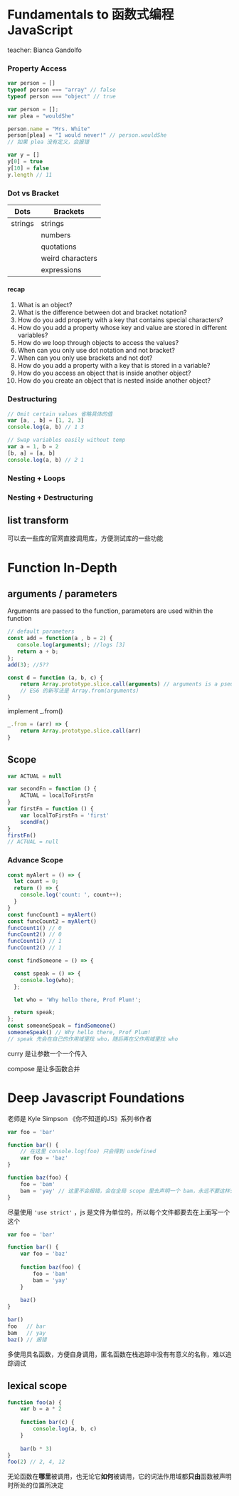 

# Fundamentals to 函数式编程 JavaScript 

teacher: Bianca Gandolfo

### Property Access

```js
var person = []
typeof person === "array" // false
typeof person === "object" // true
```



```js
var person = [];
var plea = "wouldShe"

person.name = "Mrs. White"
person[plea] = "I would never!" // person.wouldShe
// 如果 plea 没有定义，会报错
```



```js
var y = []
y[0] = true
y[10] = false
y.length // 11
```



### Dot vs Bracket

| Dots    | Brackets         |
| ------- | ---------------- |
| strings | strings          |
|         | numbers          |
|         | quotations       |
|         | weird characters |
|         | expressions      |

#### recap

1. What is an object?
2. What is the difference between dot and bracket notation?
3. How do you add property with a key that contains special characters?
4. How do you add a property whose key and value are stored in different variables?
5. How do we loop through objects to access the values?
6. When can you only use dot notation and not bracket?
7. When can you only use brackets and not dot?
8. How do you add a property with a key that is stored in a variable?
9. How do you access an object that is inside another object?
10. How do you create an object that is nested inside another object?

### Destructuring

```js
// Omit certain values 省略具体的值
var [a, , b] = [1, 2, 3]
console.log(a, b) // 1 3

// Swap variables easily without temp
var a = 1, b = 2
[b, a] = [a, b]
console.log(a, b) // 2 1

```



### Nesting + Loops

### Nesting + Destructuring

## list transform

可以去一些库的官网直接调用库，方便测试库的一些功能

# Function In-Depth

## arguments / parameters

Arguments are passed to the function, parameters are used within the function

```js
// default parameters
const add = function(a , b = 2) {
   console.log(arguments); //logs [3]
   return a + b; 
};
add(3); //5??

const d = function (a, b, c) {
    return Array.prototype.slice.call(arguments) // arguments is a pseudo array
    // ES6 的新写法是 Array.from(arguments)
}
```

implement _.from()

```js
_.from = (arr) => {
    return Array.prototype.slice.call(arr)
}
```

## Scope

```js
var ACTUAL = null

var secondFn = function () {
    ACTUAL = localToFirstFn
}
var firstFn = function () {
    var localToFirstFn = 'first'
    scondFn()
}
firstFn()
// ACTUAL = null
```





### Advance Scope

```js
const myAlert = () => {
  let count = 0;
  return () => {
    console.log('count: ', count++);
  }
}
const funcCount1 = myAlert()
const funcCount2 = myAlert()
funcCount1() // 0
funcCount2() // 0
funcCount1() // 1
funcCount2() // 1
```



```js
const findSomeone = () => {

  const speak = () => {
    console.log(who);
  };

  let who = 'Why hello there, Prof Plum!';

  return speak;
};
const someoneSpeak = findSomeone()
someoneSpeak() // Why hello there, Prof Plum!
// speak 先会在自己的作用域里找 who，随后再在父作用域里找 who
```

curry 是让参数一个一个传入

compose 是让多函数合并

# Deep Javascript Foundations

老师是 Kyle Simpson 《你不知道的JS》系列书作者

```js
var foo = 'bar'

function bar() {
    // 在这里 console.log(foo) 只会得到 undefined
    var foo = 'baz'
}

function baz(foo) {
    foo = 'bam'
    bam = 'yay' // 这里不会报错，会在全局 scope 里去声明一个 bam，永远不要这样去声明一个变量，在严格模式下会报错，reference error，bam is not defined 而不是 reference error bam is undefined，意思就是 bam is undeclared variable
}
```

尽量使用 `'use strict'` ，js 是文件为单位的，所以每个文件都要去在上面写一个这个

```js
var foo = 'bar'

function bar() {
    var foo = 'baz'
    
    function baz(foo) {
        foo = 'bam'
        bam = 'yay'
    }
 	
    baz()
}

bar()
foo   // bar
bam   // yay
baz() // 报错
```

多使用具名函数，方便自身调用，匿名函数在栈追踪中没有有意义的名称，难以追踪调试

## lexical scope

```js
function foo(a) {
    var b = a * 2
    
    function bar(c) {
        console.log(a, b, c)
    }
    
    bar(b * 3)
}
foo(2) // 2, 4, 12
```

无论函数在**哪里**被调用，也无论它**如何**被调用，它的词法作用域都**只由**函数被声明时所处的位置所决定

